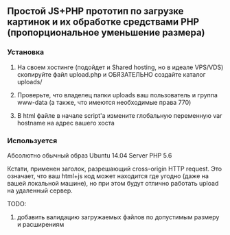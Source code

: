## Простой JS+PHP прототип по загрузке картинок и их обработке средствами PHP (пропорциональное уменьшение размера)

### Установка

1) На своем хостинге (подойдет и Shared hosting, но в идеале VPS/VDS) скопируйте файл upload.php и ОБЯЗАТЕЛЬНО создайте каталог uploads/

2) Проверьте, что владелец папки uploads ваш пользователь и группа www-data (а также, что имеются необходимые права 770)

3) В html файле в начале script'а измените глобальную переменную var hostname на адрес вашего хоста


### Используется

Абсолютно обычный образ Ubuntu 14.04 Server 
PHP 5.6


Кстати, применен заголок, разрешающий cross-origin HTTP request. Это означает, что ваш html+js код может находится где угодно (даже на вашей локальной машине), но при этом будут отлично работать upload на удаленный сервер. 

TODO: 
1) добавить валидацию загружаемых файлов по допустимым размеру и расширениям
